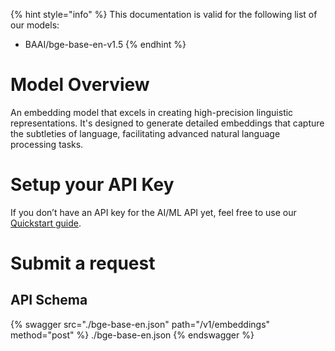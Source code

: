 [#references:start]: <> ({ "template": "openapi" })
{% hint style="info" %}
This documentation is valid for the following list of our models:
* BAAI/bge-base-en-v1.5
{% endhint %}

# Model Overview
An embedding model that excels in creating high-precision linguistic representations. It&#x27;s designed to generate detailed embeddings that capture the subtleties of language, facilitating advanced natural language processing tasks.

# Setup your API Key
If you don’t have an API key for the AI/ML API yet, feel free to use our [Quickstart guide](https://docs.aimlapi.com/quickstart/setting-up).

# Submit a request
## API Schema
{% swagger src="./bge-base-en.json" path="/v1/embeddings" method="post" %}
./bge-base-en.json
{% endswagger %}

[#references:end]: <> ({})